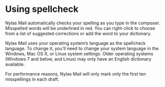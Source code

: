 # Using spellcheck

Nylas Mail automatically checks your spelling as you type in the composer. Misspelled words will be underlined in red. You can right-click to choose from a list of suggested corrections or add the word to your dictionary.

Nylas Mail uses your operating system’s language as the spellcheck language. To change it, you'll need to change your system language in the Windows, Mac OS X, or Linux system settings. Older operating systems (Windows 7 and below, and Linux) may only have an English dictionary available.

For performance reasons, Nylas Mail will only mark only the first ten misspellings in each draft.


